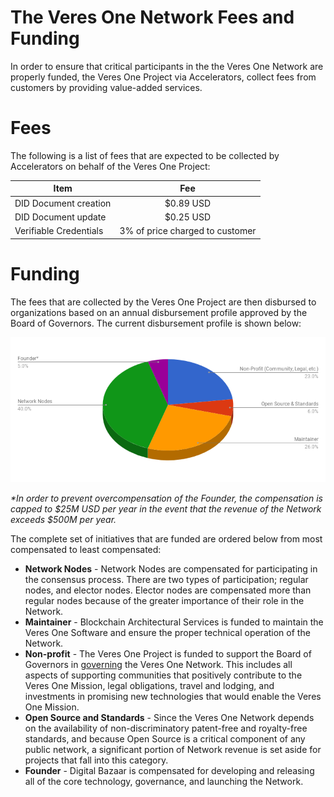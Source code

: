 # The Veres One Network Fees and Funding

In order to ensure that critical participants in the the Veres One Network
are properly funded, the Veres One Project via Accelerators, collect fees
from customers by providing value-added services.

# Fees

The following is a list of fees that are expected to be collected by
Accelerators on behalf of the Veres One Project:

| Item        | Fee |
| ------------- | :-----:|
| DID Document creation | $0.89 USD |
| DID Document update | $0.25 USD |
| Verifiable Credentials | 3% of price charged to customer |

# Funding

The fees that are collected by the Veres One Project are then disbursed to
organizations based on an annual disbursement profile approved by the
Board of Governors. The current disbursement profile is shown below:

![Veres One Funding Disbursement](../images/disbursement.png)

_*In order to prevent overcompensation of the Founder, the compensation is
capped to $25M USD per year in the event that the revenue of the Network
exceeds $500M per year._

The complete set of initiatives that are funded are ordered below from
most compensated to least compensated:

 * **Network Nodes** - Network Nodes are compensated for participating in the
   consensus process. There are two types of participation; regular nodes, and
   elector nodes. Elector nodes are compensated more than regular nodes
   because of the greater importance of their role in the Network.
 * **Maintainer** - Blockchain Architectural Services is funded to maintain
   the Veres One Software and ensure the proper technical operation of the 
   Network.
 * **Non-profit** - The Veres One Project is funded to support the Board
   of Governors in [governing](governance.md) the Veres One Network.
   This includes all aspects of supporting communities that
   positively contribute to the Veres One Mission, legal obligations, travel
   and lodging, and investments in promising new technologies that would
   enable the Veres One Mission.
 * **Open Source and Standards** - Since the Veres One Network depends on the
   availability of non-discriminatory patent-free and royalty-free standards,
   and because Open Source is a critical component of any public network,
   a significant portion of Network revenue is set aside for projects that
   fall into this category.
 * **Founder** - Digital Bazaar is compensated for developing and releasing
   all of the core technology, governance, and launching the Network.
